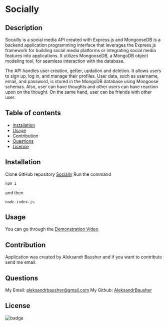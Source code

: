 # Socially

## Description

Socailly is a social media API created with Express.js and MongooseDB is a backend application programming interface that leverages the Express.js framework for building social media platforms or integrating social media features into applications. It utilizes MongooseDB, a MongoDB object modeling tool, for seamless interaction with the database.

The API handles user creation, getter, updation and deletion. It allows users to sign up, log in, and manage their profiles. User data, such as username, email, and password, is stored in the MongoDB database using Mongoose schemas. Also, user can have thoughts and other users can have reaction upon on the thought. On the same hand, user can be friends with other user.

## Table of contents

- [Installation](#installation)
- [Usage](#usage)
- [Contribution](#contribution)
- [Questions](#questions)
- [License](#license)

## Installation

Clone GitHub repository [Socially](https://github.com/AleksandrBausher/socially)
Run the command

```
npm i
```

and then

```
node index.js
```

## Usage

You can go through the [Demonstration Video](https://drive.google.com/file/d/1IGLvu4peqcIRHOipG7JZK_DgstJ0Ae-8/view?usp=sharing)

## Contribution

Application was created by Aleksandr Bausher and if you want to contribute send me email.

## Questions

My Email:
[aleksandrbausher@gmail.com](mailto:aleksandrbausher@gmail.com)
My Github:
[AleksandrBausher](https://github.com/aleksandrbausher)

## License

![badge](https://img.shields.io/badge/license-MIT-blue)
